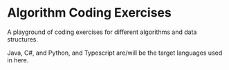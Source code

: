 # Algorithm Coding Exercises 

A playground of coding exercises for different algorithms and data structures.

Java, C#, and Python, and Typescript are/will be the target languages used in here.
